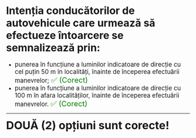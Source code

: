 # Intenția conducătorilor de autovehicule care urmează să efectueze întoarcere se semnalizează prin:

- <span style="font-size: larger;">punerea în funcțiune a luminilor indicatoare de direcție cu cel puțin 50 m în localități, înainte de începerea efectuării manevrelor; <span style="color: green; font-size: larger;">✅ (Corect)</span></span>
- <span style="font-size: larger;">punerea în funcțiune a luminilor indicatoare de direcție cu 100 m în afara localităților, înainte de începerea efectuării manevrelor. <span style="color: green; font-size: larger;">✅ (Corect)</span></span>

---

<span style="font-size: 30px; font-weight: bold;">**DOUĂ (2) opțiuni sunt corecte!**</span>